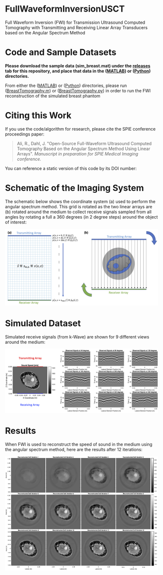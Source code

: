 # FullWaveformInversionUSCT
Full Waveform Inversion (FWI) for Transmission Ultrasound Computed Tomography with Transmitting and Receiving Linear Array Transducers based on the Angular Spectrum Method

# Code and Sample Datasets
**Please download the sample data (sim_breast.mat) under the [releases](https://github.com/rehmanali1994/FullWaveformInversionUSCT/releases) tab for this repository, and place that data in the ([MATLAB](MATLAB)) or ([Python](Python)) directories.**

From either the ([MATLAB](https://github.com/rehmanali1994/FullWaveformInversionUSCT/MATLAB)) or ([Python](https://github.com/rehmanali1994/FullWaveformInversionUSCT/Python)) directories, please run ([BreastTomography.m](https://github.com/rehmanali1994/FullWaveformInversionUSCT/MATLAB/BreastTomography.m)) or ([BreastTomography.py](https://github.com/rehmanali1994/FullWaveformInversionUSCT/Python/BreastTomography.py)) in order to run the FWI reconstruction of the simulated breast phantom

# Citing this Work
If you use the code/algorithm for research, please cite the SPIE conference proceedings paper: 

> Ali, R., Dahl, J. "Open-Source Full-Waveform Ultrasound Computed Tomography Based on the Angular Spectrum Method Using Linear Arrays". *Manuscript in preparation for SPIE Medical Imaging conference.*

You can reference a static version of this code by its DOI number:

# Schematic of the Imaging System
The schematic below shows the coordinate system (a) used to perform the angular spectrum method. This grid is rotated as the two linear arrays are (b) rotated around the medium to collect receive signals sampled from all angles by rotating a full a 360 degrees (in 2 degree steps) around the object of interest:

![](TxTomography.png)

# Simulated Dataset
Simulated receive signals (from k-Wave) are shown for 9 different views around the medium:

![](FullWaveformSetup.png)

# Results
When FWI is used to reconstruct the speed of sound in the medium using the angular spectrum method, here are the results after 12 iterations:

![](GithubResultsFigure.png)
